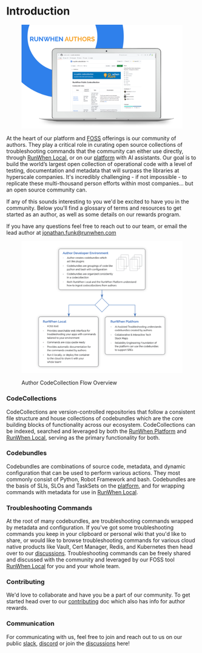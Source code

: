 # Introduction

<figure><img src=".gitbook/assets/RW_Authors_Asset.png" alt=""><figcaption></figcaption></figure>

At the heart of our platform and [FOSS](https://en.wikipedia.org/wiki/Free\_and\_open-source\_software) offerings is our community of authors. They play a critical role in curating open source collections of troubleshooting commands that the community can either use directly, through [RunWhen Local](https://docs.runwhen.com/public/runwhen-local/introduction-runwhen-local), or on our [platform](https://docs.runwhen.com/public/runwhen-platform/getting-started-with-runwhen-platform) with AI assistants. Our goal is to build the world’s largest open collection of operational code with a level of testing, documentation and metadata that will surpass the libraries at hyperscale companies. It's incredibly challenging - if not impossible - to replicate these multi-thousand person efforts within most companies… but an open source community can.

If any of this sounds interesting to you we'd be excited to have you in the community. Below you'll find a glossary of terms and resources to get started as an author, as well as some details on our rewards program.

If you have any questions feel free to reach out to our team, or email the lead author at [jonathan.funk@runwhen.com](mailto:jonathan.funk@runwhen.com)

<figure><img src=".gitbook/assets/Screenshot from 2024-01-15 07-53-41.png" alt=""><figcaption><p>Author CodeCollection Flow Overview</p></figcaption></figure>

### CodeCollections

CodeCollections are version-controlled repositories that follow a consistent file structure and house collections of codebundles which are the core building blocks of functionality across our ecosystem. CodeCollections can be indexed, searched and leveraged by both the [RunWhen Platform](https://docs.runwhen.com/public/runwhen-platform/getting-started-with-runwhen-platform) and [RunWhen Local](https://docs.runwhen.com/public/runwhen-local/introduction-runwhen-local), serving as the primary functionality for both.

### Codebundles

Codebundles are combinations of source code, metadata, and dynamic configuration that can be used to perform various actions. They most commonly consist of Python, Robot Framework and bash. Codebundles are the basis of SLIs, SLOs and TaskSets on the [platform](https://docs.runwhen.com/public/runwhen-platform/getting-started-with-runwhen-platform), and for wrapping commands with metadata for use in [RunWhen Local](https://docs.runwhen.com/public/runwhen-local/introduction-runwhen-local).

### Troubleshooting Commands

At the root of many codebundles, are troubleshooting commands wrapped by metadata and configuration. If you've got some troubleshooting commands you keep in your clipboard or personal wiki that you'd like to share, or would like to browse troubleshooting commands for various cloud native products like Vault, Cert Manager, Redis, and Kubernetes then head over to our [discussions](https://github.com/orgs/runwhen-contrib/discussions). Troubleshooting commands can be freely shared and discussed with the community and leveraged by our FOSS tool [RunWhen Local](https://docs.runwhen.com/public/runwhen-local/introduction-runwhen-local) for you and your whole team.

### Contributing

We'd love to collaborate and have you be a part of our community. To get started head over to our [contributing](contributing.md) doc which also has info for author rewards.

### Communication

For communicating with us, feel free to join and reach out to us on our public [slack](https://runwhen.slack.com/), [discord](https://discord.gg/Ut7Ws4rm8Q) or join the [discussions](https://github.com/orgs/runwhen-contrib/discussions) here!
